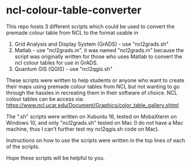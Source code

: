 # ncl-colour-table-converter
This repo hosts 3 different scripts which could be used to convert the premade colour table from NCL to the format usable in 
1. Grid Analysis and Display System (GrADS) - use "ncl2grads.sh"
2. Matlab - use "ncl2grads.m", it was named "ncl2grads.m" because the script was originally written for those who uses Matlab to convert the ncl colour tables for use in GrADS. 
3. Quantum GIS (QGIS) - use "ncl2qgis.sh"

These scripts were written to help students or anyone who want to create their maps using premade colour tables from NCL but not wanting to go through the hassles in recreating them in their software of choice.
NCL colour tables can be access via: https://www.ncl.ucar.edu/Document/Graphics/color_table_gallery.shtml

The ".sh" scripts were written on Xubuntu 16, tested on MobaXterm on Windows 10, and only "ncl2grads.sh" tested on Mac (I do not have a Mac machine, thus I can't further test my ncl2qgis.sh code on Mac).

Instructions on how to use the scripts were written in the top lines of each of the scripts.

Hope these scripts will be helpful to you. 
